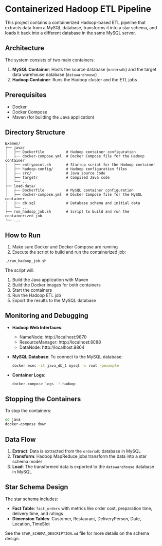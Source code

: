 # Containerized Hadoop ETL Pipeline

This project contains a containerized Hadoop-based ETL pipeline that extracts data from a MySQL database, transforms it into a star schema, and loads it back into a different database in the same MySQL server.

## Architecture

The system consists of two main containers:

1. **MySQL Container**: Hosts the source database (`ordersdb`) and the target data warehouse database (`datawarehouse`)
2. **Hadoop Container**: Runs the Hadoop cluster and the ETL jobs

## Prerequisites

- Docker
- Docker Compose
- Maven (for building the Java application)

## Directory Structure

```
Examen/
├── java/
│   ├── Dockerfile          # Hadoop container configuration
│   ├── docker-compose.yml  # Docker Compose file for the Hadoop container
│   ├── entrypoint.sh       # Startup script for the Hadoop container
│   ├── hadoop-config/      # Hadoop configuration files
│   ├── src/                # Java source code
│   ├── target/             # Compiled Java code
│   └── ...
├── load-data/
│   ├── Dockerfile          # MySQL container configuration
│   ├── docker-compose.yml  # Docker Compose file for the MySQL container
│   ├── db.sql              # Database schema and initial data
│   └── ...
├── run_hadoop_job.sh       # Script to build and run the containerized job
└── ...
```

## How to Run

1. Make sure Docker and Docker Compose are running
2. Execute the script to build and run the containerized job:

```bash
./run_hadoop_job.sh
```

The script will:
1. Build the Java application with Maven
2. Build the Docker images for both containers
3. Start the containers
4. Run the Hadoop ETL job
5. Export the results to the MySQL database

## Monitoring and Debugging

- **Hadoop Web Interfaces**:
  - NameNode: http://localhost:9870
  - ResourceManager: http://localhost:8088
  - DataNode: http://localhost:9864

- **MySQL Database**:
  To connect to the MySQL database:
  ```bash
  docker exec -it java_db_1 mysql -u root -pexample
  ```

- **Container Logs**:
  ```bash
  docker-compose logs -f hadoop
  ```

## Stopping the Containers

To stop the containers:
```bash
cd java
docker-compose down
```

## Data Flow

1. **Extract**: Data is extracted from the `ordersdb` database in MySQL
2. **Transform**: Hadoop MapReduce jobs transform the data into a star schema model
3. **Load**: The transformed data is exported to the `datawarehouse` database in MySQL

## Star Schema Design

The star schema includes:

- **Fact Table**: `fact_orders` with metrics like order cost, preparation time, delivery time, and ratings
- **Dimension Tables**: Customer, Restaurant, DeliveryPerson, Date, Location, TimeSlot

See the `STAR_SCHEMA_DESCRIPTION.md` file for more details on the schema design.
